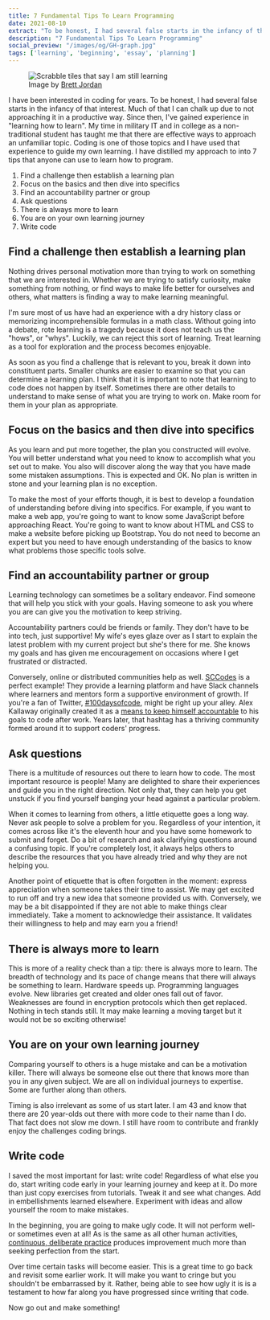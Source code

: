 ```yaml
---
title: 7 Fundamental Tips To Learn Programming
date: 2021-08-10
extract: "To be honest, I had several false starts in the infancy of that interest. Since then, I've gained experience in \"learning how to learn\". I have distilled my approach to into 7 tips that anyone can use to learn how to program."
description: "7 Fundamental Tips To Learn Programming"
social_preview: "/images/og/GH-graph.jpg" 
tags: ['learning', 'beginning', 'essay', 'planning']
---
```


<figure>
  <img src="/images/og/still-learning.jpg" alt="Scrabble tiles that say I am still learning">
  <figcaption>Image by <a href="https://unsplash.com/@brett_jordan?utm_source=unsplash&utm_medium=referral&utm_content=creditCopyText">Brett Jordan</a></figcaption>
</figure>

I have been interested in coding for years. To be honest, I had several false starts in the infancy of that interest. Much of that I can chalk up due to not approaching it in a productive way. Since then, I've gained experience in "learning how to learn". My time in military IT and in college as a non-traditional student has taught me that there are effective ways to approach an unfamiliar topic. Coding is one of those topics and I have used that experience to guide my own learning. I have distilled my approach to into 7 tips that anyone can use to learn how to program.

1. Find a challenge then establish a learning plan
2. Focus on the basics and then dive into specifics
3. Find an accountability partner or group
4. Ask questions
5. There is always more to learn
6. You are on your own learning journey
7. Write code

## Find a challenge then establish a learning plan

Nothing drives personal motivation more than trying to work on something that we are interested in. Whether we are trying to satisfy curiosity, make something from nothing, or find ways to make life better for ourselves and others, what matters is finding a way to make learning meaningful.

I'm sure most of us have had an experience with a dry history class or memorizing incomprehensible formulas in a math class. Without going into a debate, rote learning is a tragedy because it does not teach us the "hows", or "whys". Luckily, we can reject this sort of learning. Treat learning as a tool for exploration and the process becomes enjoyable.

As soon as you find a challenge that is relevant to you, break it down into constituent parts. Smaller chunks are easier to examine so that you can determine a learning plan. I think that it is important to note that learning to code does not happen by itself. Sometimes there are other details to understand to make sense of what you are trying to work on. Make room for them in your plan as appropriate.

## Focus on the basics and then dive into specifics

As you learn and put more together, the plan you constructed will evolve. You will better understand what you need to know to accomplish what you set out to make. You also will discover along the way that you have made some mistaken assumptions. This is expected and OK. No plan is written in stone and your learning plan is no exception.

To make the most of your efforts though, it is best to develop a foundation of understanding before diving into specifics. For example, if you want to make a web app, you're going to want to know some JavaScript before approaching React. You're going to want to know about HTML and CSS to make a website before picking up Bootstrap. You do not need to become an expert but you need to have enough understanding of the basics to know what problems those specific tools solve.

## Find an accountability partner or group

Learning technology can sometimes be a solitary endeavor. Find someone that will help you stick with your goals. Having someone to ask you where you are can give you the motivation to keep striving.

Accountability partners could be friends or family. They don't have to be into tech, just supportive! My wife's eyes glaze over as I start to explain the latest problem with my current project but she's there for me. She knows my goals and has given me encouragement on occasions where I get frustrated or distracted.

Conversely, online or distributed communities help as well. [SCCodes](https://www.sccodes.org/) is a perfect example! They provide a learning platform and have Slack channels where learners and mentors form a supportive environment of growth. If you're a fan of Twitter, [#100daysofcode](https://twitter.com/hashtag/100daysofcode), might be right up your alley. Alex Kallaway originally created it as a [means to keep himself accountable](https://www.freecodecamp.org/news/the-crazy-history-of-the-100daysofcode-challenge-and-why-you-should-try-it-for-2018-6c89a76e298d/) to his goals to code after work. Years later, that hashtag has a thriving community formed around it to support coders' progress.

## Ask questions

There is a multitude of resources out there to learn how to code. The most important resource is people! Many are delighted to share their experiences and guide you in the right direction. Not only that, they can help you get unstuck if you find yourself banging your head against a particular problem.

When it comes to learning from others, a little etiquette goes a long way. Never ask people to solve a problem for you. Regardless of your intention, it comes across like it's the eleventh hour and you have some homework to submit and forget. Do a bit of research and ask clarifying questions around a confusing topic. If you're completely lost, it always helps others to describe the resources that you have already tried and why they are not helping you.

Another point of etiquette that is often forgotten in the moment: express appreciation when someone takes their time to assist. We may get excited to run off and try a new idea that someone provided us with. Conversely, we may be a bit disappointed if they are not able to make things clear immediately. Take a moment to acknowledge their assistance. It validates their willingness to help and may earn you a friend!

## There is always more to learn

This is more of a reality check than a tip: there is always more to learn. The breadth of technology and its pace of change means that there will always be something to learn. Hardware speeds up. Programming languages evolve. New libraries get created and older ones fall out of favor. Weaknesses are found in encryption protocols which then get replaced. Nothing in tech stands still. It may make learning a moving target but it would not be so exciting otherwise!

## You are on your own learning journey

Comparing yourself to others is a huge mistake and can be a motivation killer. There will always be someone else out there that knows more than you in any given subject. We are all on individual journeys to expertise. Some are further along than others.

Timing is also irrelevant as some of us start later. I am 43 and know that there are 20 year-olds out there with more code to their name than I do. That fact does not slow me down. I still have room to contribute and frankly enjoy the challenges coding brings.

## Write code

I saved the most important for last: write code! Regardless of what else you do, start writing code early in your learning journey and keep at it. Do more than just copy exercises from tutorials. Tweak it and see what changes. Add in embellishments learned elsewhere. Experiment with ideas and allow yourself the room to make mistakes.

In the beginning, you are going to make ugly code. It will not perform well- or sometimes even at all! As is the same as all other human activities, [continuous, deliberate practice](https://jamesclear.com/repetitions) produces improvement much more than seeking perfection from the start.

Over time certain tasks will become easier. This is a great time to go back and revisit some earlier work. It will make you want to cringe but you shouldn't be embarrassed by it. Rather, being able to see how ugly it is is a testament to how far along you have progressed since writing that code.

Now go out and make something!
